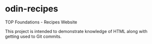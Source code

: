 # odin-recipes
TOP Foundations - Recipes Website

This project is intended to demonstrate knowledge of HTML along with getting used to Git commits.
